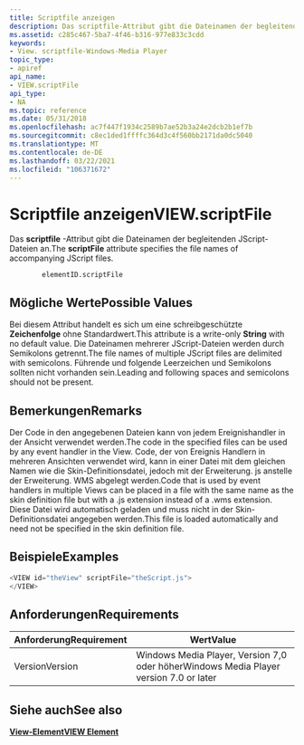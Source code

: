 ```yaml
---
title: Scriptfile anzeigen
description: Das scriptfile-Attribut gibt die Dateinamen der begleitenden JScript-Dateien an.
ms.assetid: c285c467-5ba7-4f46-b316-977e833c3cdd
keywords:
- View. scriptfile-Windows-Media Player
topic_type:
- apiref
api_name:
- VIEW.scriptFile
api_type:
- NA
ms.topic: reference
ms.date: 05/31/2018
ms.openlocfilehash: ac7f447f1934c2589b7ae52b3a24e2dcb2b1ef7b
ms.sourcegitcommit: c8ec1ded1ffffc364d3c4f560bb2171da0dc5040
ms.translationtype: MT
ms.contentlocale: de-DE
ms.lasthandoff: 03/22/2021
ms.locfileid: "106371672"
---
```

# <a name="viewscriptfile"></a><span data-ttu-id="37a28-104">Scriptfile anzeigen</span><span class="sxs-lookup"><span data-stu-id="37a28-104">VIEW.scriptFile</span></span>

<span data-ttu-id="37a28-105">Das **scriptfile** -Attribut gibt die Dateinamen der begleitenden JScript-Dateien an.</span><span class="sxs-lookup"><span data-stu-id="37a28-105">The **scriptFile** attribute specifies the file names of accompanying JScript files.</span></span>

``` syntax
        elementID.scriptFile
```

## <a name="possible-values"></a><span data-ttu-id="37a28-106">Mögliche Werte</span><span class="sxs-lookup"><span data-stu-id="37a28-106">Possible Values</span></span>

<span data-ttu-id="37a28-107">Bei diesem Attribut handelt es sich um eine schreibgeschützte **Zeichenfolge** ohne Standardwert.</span><span class="sxs-lookup"><span data-stu-id="37a28-107">This attribute is a write-only **String** with no default value.</span></span> <span data-ttu-id="37a28-108">Die Dateinamen mehrerer JScript-Dateien werden durch Semikolons getrennt.</span><span class="sxs-lookup"><span data-stu-id="37a28-108">The file names of multiple JScript files are delimited with semicolons.</span></span> <span data-ttu-id="37a28-109">Führende und folgende Leerzeichen und Semikolons sollten nicht vorhanden sein.</span><span class="sxs-lookup"><span data-stu-id="37a28-109">Leading and following spaces and semicolons should not be present.</span></span>

## <a name="remarks"></a><span data-ttu-id="37a28-110">Bemerkungen</span><span class="sxs-lookup"><span data-stu-id="37a28-110">Remarks</span></span>

<span data-ttu-id="37a28-111">Der Code in den angegebenen Dateien kann von jedem Ereignishandler in der Ansicht verwendet werden.</span><span class="sxs-lookup"><span data-stu-id="37a28-111">The code in the specified files can be used by any event handler in the View.</span></span> <span data-ttu-id="37a28-112">Code, der von Ereignis Handlern in mehreren Ansichten verwendet wird, kann in einer Datei mit dem gleichen Namen wie die Skin-Definitionsdatei, jedoch mit der Erweiterung. js anstelle der Erweiterung. WMS abgelegt werden.</span><span class="sxs-lookup"><span data-stu-id="37a28-112">Code that is used by event handlers in multiple Views can be placed in a file with the same name as the skin definition file but with a .js extension instead of a .wms extension.</span></span> <span data-ttu-id="37a28-113">Diese Datei wird automatisch geladen und muss nicht in der Skin-Definitionsdatei angegeben werden.</span><span class="sxs-lookup"><span data-stu-id="37a28-113">This file is loaded automatically and need not be specified in the skin definition file.</span></span>

## <a name="examples"></a><span data-ttu-id="37a28-114">Beispiele</span><span class="sxs-lookup"><span data-stu-id="37a28-114">Examples</span></span>


```C++
<VIEW id="theView" scriptFile="theScript.js">
</VIEW>

```



## <a name="requirements"></a><span data-ttu-id="37a28-115">Anforderungen</span><span class="sxs-lookup"><span data-stu-id="37a28-115">Requirements</span></span>



| <span data-ttu-id="37a28-116">Anforderung</span><span class="sxs-lookup"><span data-stu-id="37a28-116">Requirement</span></span> | <span data-ttu-id="37a28-117">Wert</span><span class="sxs-lookup"><span data-stu-id="37a28-117">Value</span></span> |
|--------------------|------------------------------------------------------|
| <span data-ttu-id="37a28-118">Version</span><span class="sxs-lookup"><span data-stu-id="37a28-118">Version</span></span><br/> | <span data-ttu-id="37a28-119">Windows Media Player, Version 7,0 oder höher</span><span class="sxs-lookup"><span data-stu-id="37a28-119">Windows Media Player version 7.0 or later</span></span><br/> |



## <a name="see-also"></a><span data-ttu-id="37a28-120">Siehe auch</span><span class="sxs-lookup"><span data-stu-id="37a28-120">See also</span></span>

<dl> <dt>

[<span data-ttu-id="37a28-121">**View-Element**</span><span class="sxs-lookup"><span data-stu-id="37a28-121">**VIEW Element**</span></span>](view-element.md)
</dt> </dl>

 

 





